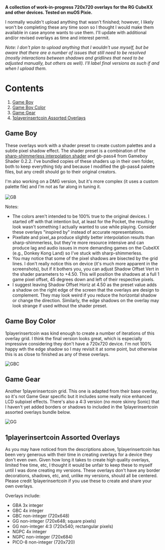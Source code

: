 **A collection of work-in-progress 720x720 overlays for the RG CubeXX and other devices. Tested on muOS Pixie.**

I normally wouldn't upload anything that wasn't finished; however, I likely won't be completing these any time soon so I thought I would make them available in case anyone wants to use them. I'll update with additional and/or revised overlays as time and interest permit.

*Note: I don't plan to upload anything that I wouldn't use myself, but be aware that there are a number of issues that still need to be resolved (mostly interactions between shadows and gridlines that need to be adjusted manually, but others as well). I'll label final versions as such if and when I upload them.*

# Contents
1. [Game Boy](https://github.com/mugwomp93/720x720_overlays/edit/main/README.md#game-boy)
2. [Game Boy Color](https://github.com/mugwomp93/720x720_overlays/edit/main/README.md#game-boy-color)
3. [Game Gear](https://github.com/mugwomp93/720x720_overlays/edit/main/README.md#game-gear)
4. [1playerinsertcoin Assorted Overlays](https://github.com/mugwomp93/720x720_overlays/edit/main/README.md#1playerinsertcoin-assorted-overlays)

## Game Boy
These overlays work with a shader preset to create custom palettes and a subtle pixel shadow effect. The shader preset is a combination of the [sharp-shimmerless interpolation shader](https://github.com/Woohyun-Kang/Sharp-Shimmerless-Shader) and gb-pass4 from Gameboy Shader 0.2.2. I've bundled copies of these shaders up in their own folder, both to keep everything tidy and because I modified the gb-pass4 palette files, but any credit should go to their original creators.

I'm also working on a DMG version, but it's more complex (it uses a custom palette file) and I'm not as far along in tuning it.<br><br> 
![GB](https://github.com/user-attachments/assets/798751c6-59b0-4263-8d64-3cc3910cdcc3)

Notes:
- The colors aren't intended to be 100% true to the original devices. I started off with that intention but, at least for the Pocket, the resulting look wasn't something I actually wanted to use while playing. Consider these overlays "inspired by" instead of accurate representations.  
- Pixellate and pixel_aa produce slightly better interpolation results than sharp-shimmerless, but they're more resource intensive and can produce lag and audio issues in more demanding games on the CubeXX (e.g., Donkey Kong Land) so I've stuck with sharp-shimmerless.
- You may notice that some of the pixel shadows are bisected by the grid lines. I don't really notice this on device (it's much more apparent in the screenshots), but if it bothers you, you can adjust Shadow Offset Vert in the shader parameters to +4.50. This will position the shadows at a full 1 game pixel offset, 45 degrees down and left of their respective pixels.
- I suggest leaving Shadow Offset Horiz at 4.50 as the preset value adds a shadow on the right edge of the screen that the overlays are design to complement. They may look weird if you reduce the horizontal shadow or change the direction. Similarly, the edge shadows on the overlay may look strange if used without the shader preset.

## Game Boy Color
1playerinsertcoin was kind enough to create a number of iterations of this overlay grid. I think the final version looks great, which is especially impressive considering they don't have a 720x720 device. I'm not 100% happy wth the edge shadow so I may revisit it at some point, but otherwise this is as close to finished as any of these overlays.

![GBC](https://github.com/user-attachments/assets/880701cc-ed7e-4917-a938-50da715529c5)

## Game Gear
Another 1playerinsertcoin grid. This one is adapted from their base overlay, so it's not Game Gear specific but it includes some really nice enhanced LCD subpixel effects. There's also a 4:3 version (no more skinny Sonic) that I haven't yet added borders or shadows to included in the 1playerinsertcoin assorted overlays bundle below.

![GG](https://github.com/user-attachments/assets/092f76a3-0859-4c02-8eac-46aeae164139)

## 1playerinsertcoin Assorted Overlays
As you may have noticed from the descriptions above, 1playerinsertcoin has been very generous with their time in creating overlays for a device they don't even own. Given how long it takes to create high quality overlays, limited free time, etc, I thought it would be unfair to keep these to myself until I was done creating my versions. These overlays don't have any border decorations, shadows, etc, and, unlike my versions, should all be centered. Please credit 1playerinsertcoin if you use these to create and share your own overlays.

Overlays include:
- GBA 3x integer
- GBC 4x integer
- GBC non-integer (720x648) 
- GG non-integer (720x648; square pixels)
- GG non-integer 4:3 (720x540; rectangular pixels)
- NGPC 4x integer
- NGPC non-integer (720x684)
- PICO-8 non-integer (720x720)

